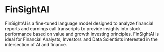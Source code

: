 # FinSightAI
FinSightAI is a fine-tuned language model designed to analyze financial reports and earnings call transcripts to provide insights into stock performance based on value and growth investing principles. FinSightAI is ideal for Financial Analysts, Investors and Data Scientists interested in the intersection of AI and finance.
